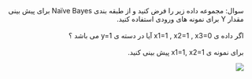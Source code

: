 <div dir="rtl">
سوال: مجموعه داده زیر را فرض کنید و از طبقه بندی Naïve Bayes برای پیش بینی مقدار Y برای نمونه های ورودی استفاده کنید.
</div>  
<br/>
<div dir="rtl">
اگر داده ی x1=1 , x2=1 , x3=0 آیا در دسته ی y=1 می باشد ؟
</div>
<br/>
<div dir="rtl">
برای نمونه ی x1=1, x2=1 پیش بینی کنید.
<div/>  

![](https://github.com/semnan-university-ai/machine-learning-class/blob/main/excersiecs/Homayontoosy/27/2-2.jpg)
